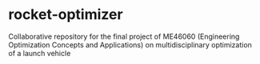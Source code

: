 # rocket-optimizer
Collaborative repository for the final project of ME46060 (Engineering Optimization Concepts and Applications) on multidisciplinary optimization of a launch vehicle
